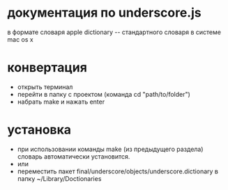 # документация по underscore.js
в формате словаря apple dictionary -- стандартного словаря в системе mac os x

# конвертация
* открыть терминал
* перейти в папку с проектом (команда cd "path/to/folder")
* набрать make и нажать enter

# установка
* при использовании команды make (из предыдущего раздела) словарь автоматически установится.
* или
* переместить пакет final/underscore/objects/underscore.dictionary в папку ~/Library/Doctionaries

